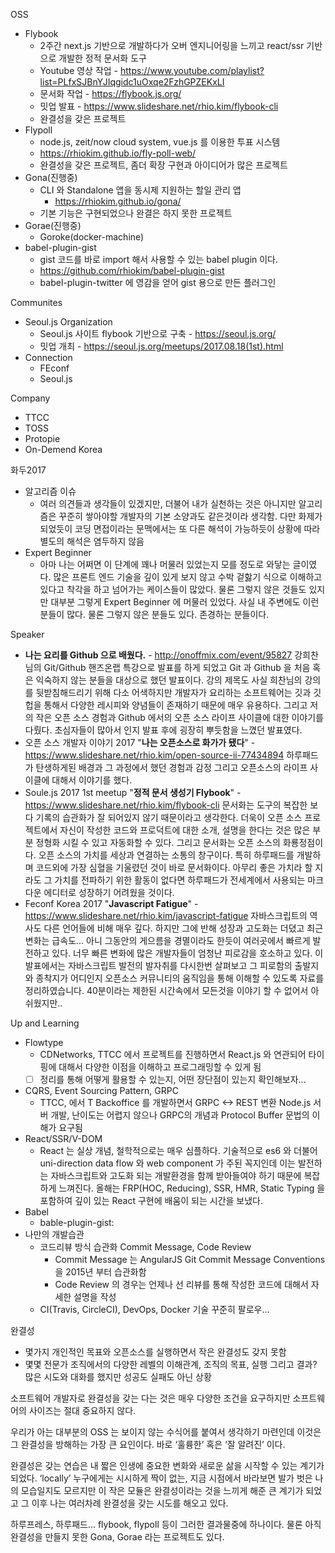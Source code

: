 OSS
  - Flybook
    - 2주간 next.js 기반으로 개발하다가 오버 엔지니어링을 느끼고 react/ssr 기반으로 개발한 정적 문서화 도구
    - Youtube 영상 작업 - https://www.youtube.com/playlist?list=PLfxSJBnYJIqgidc1uOxqe2FzhGPZEKxLI
    - 문서화 작업 - https://flybook.js.org/
    - 밋업 발표 - https://www.slideshare.net/rhio.kim/flybook-cli
    - 완결성을 갖은 프로젝트
  - Flypoll
    - node.js, zeit/now cloud system, vue.js 를 이용한 투표 시스템
    - https://rhiokim.github.io/fly-poll-web/
    - 완결성을 갖은 프로젝트, 좀더 확장 구현과 아이디어가 많은 프로젝트
  - Gona(진행중)
    - CLI 와 Standalone 앱을 동시제 지원하는 할일 관리 앱
        - https://rhiokim.github.io/gona/
    - 기본 기능은 구현되었으나 완결은 하지 못한 프로젝트
  - Gorae(진행중)
    - Goroke(docker-machine)
  - babel-plugin-gist
    - gist 코드를 바로 import 해서 사용할 수 있는 babel plugin 이다.
    - https://github.com/rhiokim/babel-plugin-gist
    - babel-plugin-twitter 에 영감을 얻어 gist 용으로 만든 플러그인

Communites
  - Seoul.js Organization
    - Seoul.js 사이트 flybook 기반으로 구축 - https://seoul.js.org/
    - 밋업 개최 - https://seoul.js.org/meetups/2017.08.18(1st).html
  - Connection
    - FEconf
    - Seoul.js

Company
  - TTCC
  - TOSS
  - Protopie
  - On-Demend Korea

화두2017
  - 알고리즘 이슈
      - 여러 의견들과 생각들이 있겠지만, 더불어 내가 실천하는 것은 아니지만 알고리즘은 꾸준히 쌓아야할 개발자의 기본 소양과도 같은것이라 생각함. 다만 화제가 되었듯이 코딩 면접이라는 문맥에서는 또 다른 해석이 가능하듯이 상황에 따라 별도의 해석은 염두하지 않음
  - Expert Beginner
      - 아마 나는 어쩌면 이 단계에 꽤나 머물러 있었는지 모를 정도로 와닿는 글이였다. 많은 프론트 엔드 기술을 깊이 있게 보지 않고 수박 겉핧기 식으로 이해하고 있다고 착각을 하고 넘어가는 케이스들이 많았다. 물론 그렇지 않은 것들도 있지만 대부분 그렇게 Expert Beginner 에 머물러 있었다. 사실 내 주변에도 이런분들이 많다. 물론 그렇지 않은 분들도 있다. 존경하는 분들이다.

Speaker
  - **나는 요리를 Github 으로 배웠다.** - http://onoffmix.com/event/95827
    강희찬님의 Git/Github 핸즈온랩 특강으로 발표를 하게 되었고 Git 과 Github 을 처음 혹은 익숙하지 않는 분들을 대상으로 했던 발표이다.  강의 제목도 사실 희찬님의 강의를 뒷받침해드리기 위해 다소 어색하지만 개발자가 요리하는 소프트웨어는 깃과 깃헙을 통해서 다양한 레시피와 양념들이 존재하기 때문에 매우 유용하다. 그리고 저의 작은 오픈 소스 경험과 Github 에서의 오픈 소스 라이프 사이클에 대한 이야기를 다뤘다. 초심자들이 많아서 인지 발표 후에 굉장히 뿌듯함을 느꼈던 발표였다.
  - 오픈 소스 개발자 이야기 2017 "**나는 오픈소스로 화가가 됐다**" - https://www.slideshare.net/rhio.kim/open-source-ii-77434894
    하루패드가 탄생하게된 배경과 그 과정에서 했던 경험과 감정 그리고 오픈소스의 라이프 사이클에 대해서 이야기를 했다.
  - Soule.js 2017 1st meetup "**정적 문서 생성기 Flybook**" - https://www.slideshare.net/rhio.kim/flybook-cli
    문서화는 도구의 복잡한 보다 기록의 습관화가 잘 되어있지 않기 때문이라고 생각한다. 더욱이 오픈 소스 프로젝트에서 자신이 작성한 코드와 프로덕트에 대한 소개, 설명을 한다는 것은 많은 부분 정형화 시킬 수 있고 자동화할 수 있다. 그리고 문서화는 오픈 소스의 화룡정점이다. 오픈 소스의 가치를 세상과 연결하는 소통의 창구이다. 특히 하루패드를 개발하며 코드외에 가장 심혈을 기울렸던 것이 바로 문서화이다. 아무리 좋은 가치라 할 지라도 그 가치를 전파하기 위한 활동이 없다면 하루패드가 전세계에서 사용되는 마크다운 에디터로 성장하기 어려웠을 것이다.
  - Feconf Korea 2017 "**Javascript Fatigue**" - https://www.slideshare.net/rhio.kim/javascript-fatigue
    자바스크립트의 역사도 다른 언어들에 비해 매우 깊다. 하지만 그에 반해 성장과 고도화는 더뎠고 최근 변화는 급속도... 아니 그동안의 게으름을 경멸이라도 한듯이 여러곳에서 빠르게 발전하고 있다. 너무 빠른 변화에 많은 개발자들이 엄청난 피로감을 호소하고 있다. 이 발표에서는 자바스크립트 발전의 발자취를 다시한번 살펴보고 그 피로함의 출발지와 종착지가 어디인지 오픈소스 커뮤니티의 움직임을 통해 이해할 수 있도록 자료를 정리하였습니다. 40분이라는 제한된 시간속에서 모든것을 이야기 할 수 없어서 아쉬웠지만..

Up and Learning
  - Flowtype
    - CDNetworks, TTCC 에서 프로젝트를 진행하면서 React.js 와 연관되어 타이핑에 대해서 다양한 이점을 이해하고 프로그래밍할 수 있게 됨
    - [ ] 정리를 통해 어떻게 활용할 수 있는지, 어떤 장단점이 있는지 확인해보자...
  - CQRS, Event Sourcing Pattern, GRPC
    - TTCC, 에서 T Backoffice 를 개발하면서 GRPC <-> REST 변환 Node.js 서버 개발, 난이도는 어렵지 않으나 GRPC의 개념과 Protocol Buffer 문법의 이해가 요구됨
  - React/SSR/V-DOM
    - React 는 실상 개념, 철학적으로는 매우 심플하다. 기술적으로 es6 와 더불어 uni-direction data flow 와 web component 가 주된 꼭지인데 이는 발전하는 자바스크립트와 고도화 되는 개발환경을 함께 받아들여야 하기 때문에 복잡하게 느껴진다. 올해는 FRP(HOC, Reducing), SSR, HMR, Static Typing 을 포함하여 깊이 있는 React 구현에 배움이 되는 시간을 보냈다.
  - Babel
    - bable-plugin-gist:
  - 나만의 개발습관
    -  코드리뷰 방식 습관화 Commit Message, Code Review
        - Commit Message 는 AngularJS Git Commit Message Conventions 을 2015년 부터 습관화함
        - Code Review 의 경우는 언제나 선 리뷰를 통해 작성한 코드에 대해서 자세한 설명을 작성
    - CI(Travis, CircleCI), DevOps, Docker 기술 꾸준히 팔로우…

완결성
  - 몇가지 개인적인 목표와 오픈소스를 실행하면서 작은 완결성도 갖지 못함
  - 몇몇 전문가 조직에서의 다양한 레벨의 이해관계, 조직의 목표, 실행 그리고 결과? 많은 시도와 대화를 했지만 성공도 실패도 아닌 상황

소프트웨어 개발자로 완결성을 갖는 다는 것은 매우 다양한 조건을 요구하지만 소프트웨어의 사이즈는 절대 중요하지 않다. 

우리가 아는 대부분의 OSS 는 보이지 않는 수식어를 붙여서 생각하기 마련인데 이것은 그 완결성을 방해하는 가장 큰 요인이다.  바로 ‘훌륭한’ 혹은 ‘잘 알려진’ 이다.

완결성은 갖는 연습은 내 짧은 인생에 중요한 변화와 새로운 삶을 시작할 수 있는 계기가 되었다.  ‘locally’ 누구에게는 시시하게 짝이 없는, 지금 시점에서 바라보면 발가 벗은 나의 모습일지도 모르지만 이 작은 모듈은 완결성이라는 것을 느끼게 해준 큰 계기가 되었고 그 이후 나는 여러차례 완결성을 갖는 시도를 해오고 있다. 

하루프레스, 하루패드… flybook, flypoll 등이 그러한 결과물중에 하나이다.  물론 아직 완결성을 만들지 못한 Gona, Gorae 라는 프로젝트도 있다.